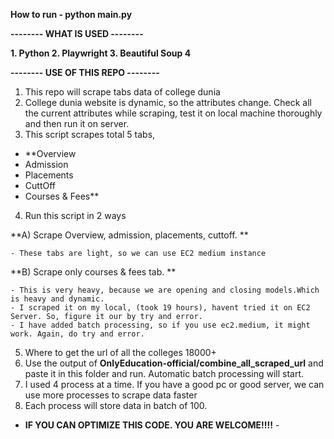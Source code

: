**How to run - python main.py**

**-------- WHAT IS USED --------**

**1. Python
2. Playwright
3. Beautiful Soup 4**
   
**-------- USE OF THIS REPO --------**

1. This repo will scrape tabs data of college dunia
2. College dunia website is dynamic, so the attributes change. Check all the current attributes while scraping, test it on local machine thoroughly and then run it on server.
3. This script scrapes total 5 tabs, 
  - **Overview
  - Admission
  - Placements
  - CuttOff
  - Courses & Fees**
4. Run this script in 2 ways

  **A) Scrape Overview, admission, placements, cuttoff. **
  
    - These tabs are light, so we can use EC2 medium instance
    
  **B) Scrape only courses & fees tab. **
  
    - This is very heavy, because we are opening and closing models.Which is heavy and dynamic.
    - I scraped it on my local, (took 19 hours), havent tried it on EC2 Server. So, figure it our by try and error.
    - I have added batch processing, so if you use ec2.medium, it might work. Again, do try and error.
    
5. Where to get the url of all the colleges 18000+
6. Use the output of **OnlyEducation-official/combine_all_scraped_url** and paste it in this folder and run. Automatic batch processing will start.
7. I used 4 process at a time. If you have a good pc or good server, we can use more processes to scrape data faster
8. Each process will store data in batch of 100.

- **IF YOU CAN OPTIMIZE THIS CODE. YOU ARE WELCOME!!!!** -









